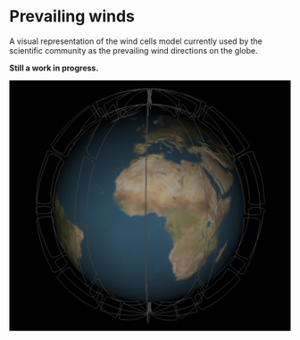 
# Prevailing winds

A visual representation of the wind cells model currently used by the scientific community as the prevailing wind directions on the globe.

**Still a work in progress.**

![](screenshot.png)
